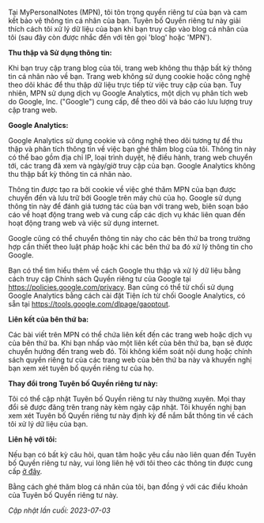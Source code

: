 Tại MyPersonalNotes (MPN), tôi tôn trọng quyền riêng tư của bạn và cam kết bảo vệ thông tin cá nhân của bạn. Tuyên bố Quyền riêng tư này giải thích cách tôi xử lý dữ liệu của bạn khi bạn truy cập vào blog cá nhân của tôi (sau đây còn được nhắc đến với tên gọi 'blog' hoặc 'MPN').

**Thu thập và Sử dụng thông tin:**

Khi bạn truy cập trang blog của tôi, trang web không thu thập bất kỳ thông tin cá nhân nào về bạn. Trang web không sử dụng cookie hoặc công nghệ theo dõi khác để thu thập dữ liệu trực tiếp từ việc truy cập của bạn. Tuy nhiên, MPN sử dụng dịch vụ Google Analytics, một dịch vụ phân tích web do Google, Inc. ("Google") cung cấp, để theo dõi và báo cáo lưu lượng truy cập trang web.

**Google Analytics:**

Google Analytics sử dụng cookie và công nghệ theo dõi tương tự để thu thập và phân tích thông tin về việc bạn ghé thăm blog của tôi. Thông tin này có thể bao gồm địa chỉ IP, loại trình duyệt, hệ điều hành, trang web chuyển tới, các trang đã xem và ngày/giờ truy cập của bạn. Google Analytics không thu thập bất kỳ thông tin cá nhân nào.

Thông tin được tạo ra bởi cookie về việc ghé thăm MPN của bạn được chuyển đến và lưu trữ bởi Google trên máy chủ của họ. Google sử dụng thông tin này để đánh giá tương tác của bạn với trang web, biên soạn báo cáo về hoạt động trang web và cung cấp các dịch vụ khác liên quan đến hoạt động trang web và việc sử dụng internet.

Google cũng có thể chuyển thông tin này cho các bên thứ ba trong trường hợp cần thiết theo luật pháp hoặc khi các bên thứ ba đó xử lý thông tin cho Google.

Bạn có thể tìm hiểu thêm về cách Google thu thập và xử lý dữ liệu bằng cách truy cập Chính sách Quyền riêng tư của Google tại https://policies.google.com/privacy. Bạn cũng có thể từ chối sử dụng Google Analytics bằng cách cài đặt Tiện ích từ chối Google Analytics, có sẵn tại https://tools.google.com/dlpage/gaoptout.

**Liên kết của bên thứ ba:**

Các bài viết trên MPN có thể chứa liên kết đến các trang web hoặc dịch vụ của bên thứ ba. Khi bạn nhấp vào một liên kết của bên thứ ba, bạn sẽ được chuyển hướng đến trang web đó. Tôi không kiểm soát nội dung hoặc chính sách quyền riêng tư của các trang web của bên thứ ba này và khuyến nghị bạn xem xét tuyên bố quyền riêng tư của họ.

**Thay đổi trong Tuyên bố Quyền riêng tư này:**

Tôi có thể cập nhật Tuyên bố Quyền riêng tư này thường xuyên. Mọi thay đổi sẽ được đăng trên trang này kèm ngày cập nhật. Tôi khuyến nghị bạn xem xét Tuyên bố Quyền riêng tư này định kỳ để nắm bắt thông tin về cách tôi xử lý dữ liệu của bạn.

**Liên hệ với tôi:**

Nếu bạn có bất kỳ câu hỏi, quan tâm hoặc yêu cầu nào liên quan đến Tuyên bố Quyền riêng tư này, vui lòng liên hệ với tôi theo các thông tin được cung cấp [ở đây](../contact/).

Bằng cách ghé thăm blog cá nhân của tôi, bạn đồng ý với các điều khoản của Tuyên bố Quyền riêng tư này.

_Cập nhật lần cuối: 2023-07-03_
